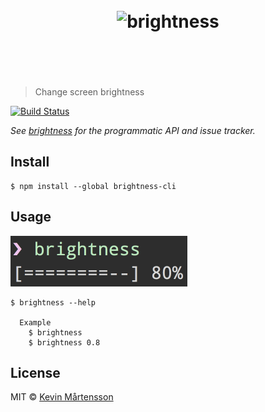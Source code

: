 <h1 align="center">
	<br>
	<img width="360" src="https://rawgit.com/kevva/brightness/master/media/logo.svg" alt="brightness">
	<br>
	<br>
	<br>
</h1>

> Change screen brightness

[![Build Status](https://travis-ci.org/kevva/brightness-cli.svg?branch=master)](https://travis-ci.org/kevva/brightness-cli)

*See [brightness](https://github.com/kevva/brightness) for the programmatic API and issue tracker.*


## Install

```
$ npm install --global brightness-cli
```


## Usage

<img width="283" src="screenshot.png">

```
$ brightness --help

  Example
    $ brightness
    $ brightness 0.8
```


## License

MIT © [Kevin Mårtensson](https://github.com/kevva)
